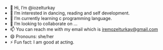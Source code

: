 - 👋 Hi, I’m @iozelturkay
- 👀 I’m interested in dancing, reading and self development.
- 🌱 I’m currently learning c programming language.
- 💞️ I’m looking to collaborate on ...
- 📫 You can reach me with my email which is iremozelturkay@gmail.com
- 😄 Pronouns: she/her
- ⚡ Fun fact: I am good at acting.

<!---
iozelturkay/iozelturkay is a ✨ special ✨ repository because its `README.md` (this file) appears on your GitHub profile.
You can click the Preview link to take a look at your changes.
--->
